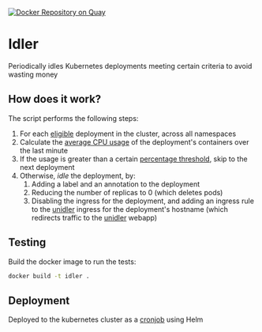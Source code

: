 [![Docker Repository on Quay](https://quay.io/repository/mojanalytics/idler/status "Docker Repository on Quay")](https://quay.io/repository/mojanalytics/idler)

# Idler
Periodically idles Kubernetes deployments meeting certain criteria to avoid wasting money

## How does it work?

The script performs the following steps:

1. For each [eligible][1] deployment in the cluster, across all namespaces
2. Calculate the [average CPU usage][4] of the deployment's containers over the
   last minute
3. If the usage is greater than a certain [percentage threshold][3], skip to
   the next deployment
4. Otherwise, *idle* the deployment, by:
   1. Adding a label and an annotation to the deployment
   2. Reducing the number of replicas to 0 (which deletes pods)
   3. Disabling the ingress for the deployment, and adding an ingress rule to
      the [unidler][2] ingress for the deployment's hostname (which redirects
      traffic to the [unidler][2] webapp)

## Testing

Build the docker image to run the tests:
```sh
docker build -t idler .
```

## Deployment

Deployed to the kubernetes cluster as a
[cronjob](https://github.com/ministryofjustice/analytics-platform-helm-charts/tree/master/charts/idler) using Helm


[1]: https://github.com/ministryofjustice/analytics-platform-idler/blob/master/idler.py#L109
[2]: https://github.com/ministryofjustice/analytics-platform-unidler
[3]: https://github.com/ministryofjustice/analytics-platform-idler/blob/master/idler.py#L36
[4]: https://github.com/ministryofjustice/analytics-platform-idler/blob/master/idler.py#L140
